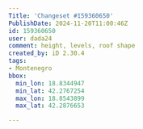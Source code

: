 ```yaml
---
Title: 'Changeset #159360650'
PublishDate: 2024-11-20T11:00:46Z
id: 159360650
user: dada24
comment: height, levels, roof shape
created_by: iD 2.30.4
tags:
- Montenegro
bbox:
  min_lon: 18.8344947
  min_lat: 42.2767254
  max_lon: 18.8543899
  max_lat: 42.2876653

---
```

